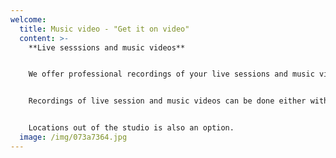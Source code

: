 ```yaml
---
welcome:
  title: Music video - "Get it on video"
  content: >-
    **Live sesssions and music videos**


    We offer professional recordings of your live sessions and music videos at the Hideout Studio. If you want a powerful PR-product for showcasing your musicality this is definitely the right choice for you. 


    Recordings of live session and music videos can be done either with or without an audience in the live room depending on your artistic preferences.


    Locations out of the studio is also an option.
  image: /img/073a7364.jpg
---
```

